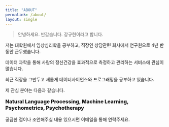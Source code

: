 ```yaml
---
title: "ABOUT"
permalink: /about/
layout: single
---
```



> 안녕하세요. 반갑습니다. 강규현이라고 합니다.

저는 대학원에서 임상심리학을 공부하고, 직장인 상담관련 회사에서 연구원으로 4년 반동안 근무했습니다.

데이터 과학을 통해 사람의 정신건강을 효과적으로 측정하고 관리하는 서비스에 관심이 많습니다.

최근 직장을 그만두고 새롭게 데이터사이언스와 프로그래밍을 공부하고 있습니다.

제 관심 분야는 다음과 같습니다.

<p style="font-size: 1.0rem; font-weight: 800">
Natural Language Processing, Machine Learning, Psychometrics, Psychotherapy
</p>
궁금한 점이나 조언해주실 내용 있으시면 이메일을 통해 연락주세요.
